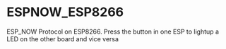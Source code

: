 # ESPNOW_ESP8266
ESP_NOW Protocol on ESP8266.  Press the button in one ESP to lightup a LED on the other board and vice versa

